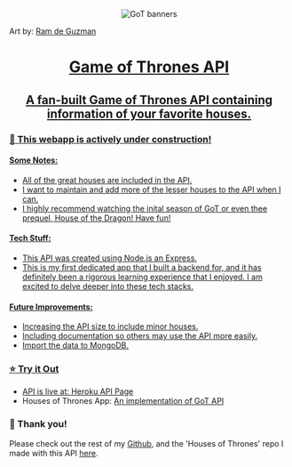 <div align="center"><img src="https://mir-s3-cdn-cf.behance.net/project_modules/disp/2b8ebe17627505.562bc6813c996.png" alt="GoT banners" align="center"></div>

 <span>Art by: <a href="https://www.behance.net/gallery/17627505/GAME-OF-THRONES-FLAT-SIGILS"> Ram de Guzman </span>

<h1 align="center">Game of Thrones API</h1>
<h2 align="center">A fan-built Game of Thrones API containing information of your favorite houses.</h3>



### :construction: This webapp is actively under construction! ###
#### Some Notes:
- All of the great houses are included in the API.
- I want to maintain and add more of the lesser houses to the API when I can.
- I highly recommend watching the inital season of GoT or even thee prequel, House of the Dragon! Have fun!


#### Tech Stuff:
- This API was created using Node.js an Express.
- This is my first dedicated app that I built a backend for, and it has definitely been a rigorous learning experience that I enjoyed. I am excited to delve deeper into these tech stacks.



#### Future Improvements:
- Increasing the API size to include minor houses.
- Including documentation so others may use the API more easily.
- Import the data to MongoDB.

### :star: Try it Out

- API is live at: [Heroku API Page](https://got-house-emblems.herokuapp.com/)
- Houses of Thrones App: [An implementation of GoT API](https://got-house-emblems.herokuapp.com/)


### :slightly_smiling_face: Thank you!

Please check out the rest of my [Github](https://github.com/eric-phan), and the 'Houses of Thrones' repo I made with this API [here](https://github.com/eric-phan/gameofthones-api).
